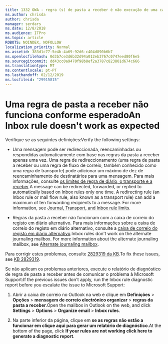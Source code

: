 ```yaml
---
title: 1332 OWA - regra (s) de pasta a receber é não execução de uma caixa de correio
ms.author: chrisda
author: chrisda
manager: serdars
ms.date: 12/8/2018
ms.audience: ITPro
ms.topic: article
ROBOTS: NOINDEX, NOFOLLOW
localization_priority: Normal
ms.assetid: 383d1c77-5e4b-4a69-92d6-c404d890b6b7
ms.openlocfilehash: 0d3b7ce3d6b32d94a012eb3767c0747eed80f6e5
ms.sourcegitcommit: dd43cc0a9470f98b8ef2a3787c823801d674c666
ms.translationtype: MT
ms.contentlocale: pt-PT
ms.lasthandoff: 02/12/2019
ms.locfileid: "29915815"
---
```

# <a name="an-inbox-rule-doesnt-work-as-expected"></a><span data-ttu-id="b329a-102">Uma regra de pasta a receber não funciona conforme esperado</span><span class="sxs-lookup"><span data-stu-id="b329a-102">An Inbox rule doesn't work as expected</span></span>

<span data-ttu-id="b329a-103">Verifique se as seguintes definições:</span><span class="sxs-lookup"><span data-stu-id="b329a-103">Verify the following settings:</span></span>
  
- <span data-ttu-id="b329a-p101">Uma mensagem pode ser redireccionada, reencaminhadas ou respondidas automaticamente com base nas regras da pasta a receber apenas uma vez. Uma regra de redireccionamento (uma regra de pasta a receber ou uma regra de fluxo de correio, também conhecido como uma regra de transporte) pode adicionar um máximo de dez de reencaminhamento de destinatários para uma mensagem. Para mais informações, consulte [os limites de regra de diário, o transporte e a receber](https://docs.microsoft.com/office365/servicedescriptions/exchange-online-service-description/exchange-online-limits).</span><span class="sxs-lookup"><span data-stu-id="b329a-p101">A message can be redirected, forwarded, or replied to automatically based on Inbox rules only one time. A redirecting rule (an Inbox rule or mail flow rule, also known as a transport rule) can add a maximum of ten forwarding recipients to a message. For more information, see [Journal, Transport, and Inbox rule limits](https://docs.microsoft.com/office365/servicedescriptions/exchange-online-service-description/exchange-online-limits).</span></span>
    
- <span data-ttu-id="b329a-p102">Regras da pasta a receber não funcionam com a caixa de correio do registo em diário alternativo. Para mais informações sobre a caixa de correio do registo em diário alternativo, consulte a [caixa de correio do registo em diário alternativo](https://docs.microsoft.com/Exchange/security-and-compliance/journaling/journaling#alternate-journaling-mailbox).</span><span class="sxs-lookup"><span data-stu-id="b329a-p102">Inbox rules don't work on the alternate journaling mailbox. For more information about the alternate journaling mailbox, see [Alternate journaling mailbox](https://docs.microsoft.com/Exchange/security-and-compliance/journaling/journaling#alternate-journaling-mailbox).</span></span>
    
<span data-ttu-id="b329a-109">Para corrigir estes problemas, consulte [2829319 da KB](https://support.microsoft.com/kb/2829319).</span><span class="sxs-lookup"><span data-stu-id="b329a-109">To fix these issues, see [KB 2829319](https://support.microsoft.com/kb/2829319).</span></span>
  
<span data-ttu-id="b329a-110">Se não aplicam os problemas anteriores, execute o relatório de diagnóstico de regra de pasta a receber antes de comunicar o problema à Microsoft Support:</span><span class="sxs-lookup"><span data-stu-id="b329a-110">If the previous issues don't apply, run the Inbox rule diagnostic report before you escalate the issue to Microsoft Support:</span></span>
  
1. <span data-ttu-id="b329a-111">Abrir a caixa de correio no Outlook na web e clique em **Definições** \> **Opções** \> **mensagem de correio electrónico organizar** \> **regras da pasta a receber**.</span><span class="sxs-lookup"><span data-stu-id="b329a-111">Open the mailbox in Outlook on the web, and click **Settings** \> **Options** \> **Organize email** \> **Inbox rules**.</span></span>
    
2. <span data-ttu-id="b329a-112">Na parte inferior da página, clique em **se as regras não estão a funcionar em clique aqui para gerar um relatório de diagnóstico**.</span><span class="sxs-lookup"><span data-stu-id="b329a-112">At the bottom of the page, click **If your rules are not working click here to generate a diagnostic report**.</span></span>
    

